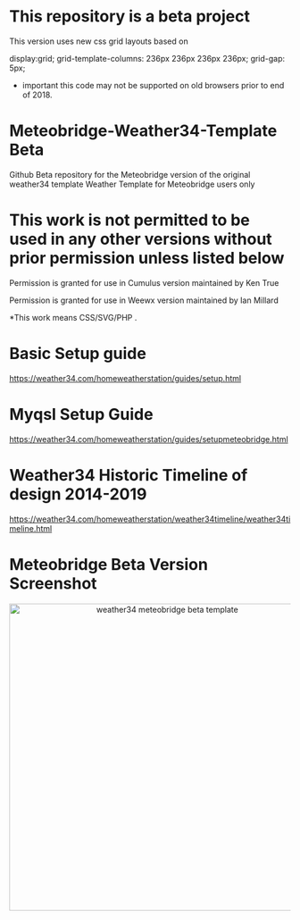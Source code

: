 # This repository is a beta project

This version uses new css grid layouts based on 

  display:grid;
  grid-template-columns: 236px 236px 236px 236px;
  grid-gap: 5px;


* important this code may not be supported on old browsers prior to end of 2018.


# Meteobridge-Weather34-Template Beta
Github Beta repository for the Meteobridge version of the original weather34 template 
Weather Template for Meteobridge users only 

# This work is not permitted to be used in any other versions without prior permission unless listed below 
Permission is granted for use in Cumulus version maintained by Ken True 

Permission is granted for use in Weewx version maintained by Ian Millard

*This work means CSS/SVG/PHP .

# Basic Setup guide 
https://weather34.com/homeweatherstation/guides/setup.html

# Myqsl Setup Guide
https://weather34.com/homeweatherstation/guides/setupmeteobridge.html

# Weather34 Historic Timeline of design 2014-2019 
https://weather34.com/homeweatherstation/weather34timeline/weather34timeline.html

# Meteobridge Beta Version Screenshot 
<p align="center">
  <img src="https://res.cloudinary.com/brian-underdown/image/upload/v1559212022/wf1_qftxrd.png" width="550" title="weather34 meteobridge beta template "> 
</p>
